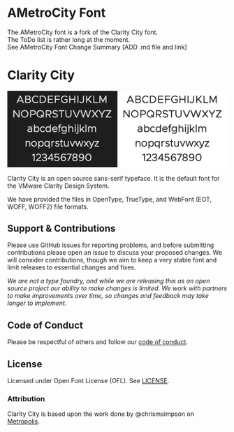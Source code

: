 # AMetroCity Font
The AMetroCity font is a fork of the Clarity City font.  
The ToDo list is rather long at the moment.  
See AMetroCity Font Change Summary [ADD .md file and link]    

# Clarity City

![Clarity City Typeface](./docs-original/clarity-city.png)

Clarity City is an open source sans-serif typeface. It is the default font for the VMware Clarity Design System.

We have provided the files in OpenType, TrueType, and WebFont (EOT, WOFF, WOFF2) file formats.

## Support & Contributions

Please use GitHub issues for reporting problems, and before submitting contributions please open an issue to discuss your proposed changes. We will consider contributions, though we aim to keep a very stable font and limit releases to essential changes and fixes.

_We are not a type foundry, and while we are releasing this as an open source project our ability to make changes is limited. We work with partners to make improvements over time, so changes and feedback may take longer to implement._

## Code of Conduct

Please be respectful of others and follow our [code of conduct](./CODE-OF-CONDUCT.md).

## License

Licensed under Open Font License (OFL). See [LICENSE](./LICENSE).

### Attribution

Clarity City is based upon the work done by @chrismsimpson on [Metropolis](https://github.com/chrismsimpson/Metropolis).
